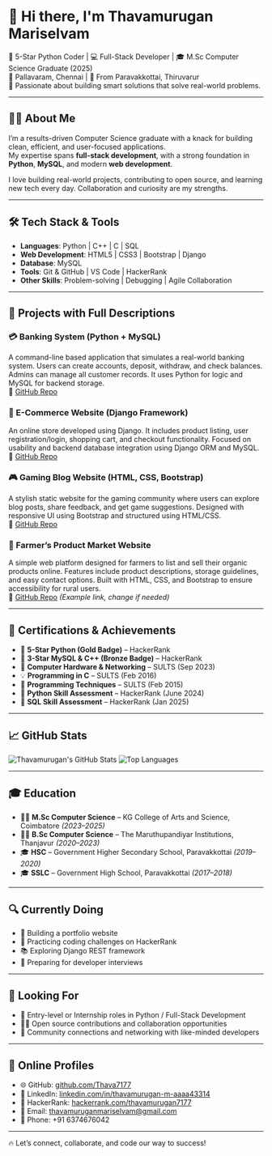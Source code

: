# 👋 Hi there, I'm Thavamurugan Mariselvam

🌟 5-Star Python Coder | 💻 Full-Stack Developer | 🎓 M.Sc Computer Science Graduate (2025)  
📍 Pallavaram, Chennai | 🏡 From Paravakkottai, Thiruvarur  
🚀 Passionate about building smart solutions that solve real-world problems.

---

## 👨‍💻 About Me

I’m a results-driven Computer Science graduate with a knack for building clean, efficient, and user-focused applications.  
My expertise spans **full-stack development**, with a strong foundation in **Python**, **MySQL**, and modern **web development**.

I love building real-world projects, contributing to open source, and learning new tech every day. Collaboration and curiosity are my strengths.

---

## 🛠️ Tech Stack & Tools

- **Languages**: Python | C++ | C | SQL  
- **Web Development**: HTML5 | CSS3 | Bootstrap | Django  
- **Database**: MySQL  
- **Tools**: Git & GitHub | VS Code | HackerRank  
- **Other Skills**: Problem-solving | Debugging | Agile Collaboration

---

## 🌟 Projects with Full Descriptions

### 💳 Banking System (Python + MySQL)
A command-line based application that simulates a real-world banking system. Users can create accounts, deposit, withdraw, and check balances. Admins can manage all customer records. It uses Python for logic and MySQL for backend storage.  
🔗 [GitHub Repo](https://github.com/Thava7177/BankingSystem-Python-MySQL)

### 🛒 E-Commerce Website (Django Framework)
An online store developed using Django. It includes product listing, user registration/login, shopping cart, and checkout functionality. Focused on usability and backend database integration using Django ORM and MySQL.  
🔗 [GitHub Repo](https://github.com/Thava7177/E-Commerce-Django)

### 🎮 Gaming Blog Website (HTML, CSS, Bootstrap)
A stylish static website for the gaming community where users can explore blog posts, share feedback, and get game suggestions. Designed with responsive UI using Bootstrap and structured using HTML/CSS.  
🔗 [GitHub Repo](https://github.com/Thava7177/Gamers-Community)

### 🌾 Farmer’s Product Market Website
A simple web platform designed for farmers to list and sell their organic products online. Features include product descriptions, storage guidelines, and easy contact options. Built with HTML, CSS, and Bootstrap to ensure accessibility for rural users.  
🔗 [GitHub Repo](https://github.com/Thava7177/Farmers-Product-Website) *(Example link, change if needed)*

---

## 📜 Certifications & Achievements

- 🥇 **5-Star Python (Gold Badge)** – HackerRank  
- 🥉 **3-Star MySQL & C++ (Bronze Badge)** – HackerRank  
- 🧠 **Computer Hardware & Networking** – SULTS (Sep 2023)  
- 💡 **Programming in C** – SULTS (Feb 2016)  
- 🧩 **Programming Techniques** – SULTS (Feb 2015)  
- 📘 **Python Skill Assessment** – HackerRank (June 2024)  
- 📗 **SQL Skill Assessment** – HackerRank (Jan 2025)  

---

## 📈 GitHub Stats

![Thavamurugan's GitHub Stats](https://github-readme-stats.vercel.app/api?username=Thava7177&show_icons=true&theme=radical)
![Top Languages](https://github-readme-stats.vercel.app/api/top-langs/?username=Thava7177&layout=compact&theme=radical)

---

## 🎓 Education

- 👨‍🎓 **M.Sc Computer Science** – KG College of Arts and Science, Coimbatore *(2023–2025)*  
- 👨‍🎓 **B.Sc Computer Science** – The Maruthupandiyar Institutions, Thanjavur *(2020–2023)*  
- 🎓 **HSC** – Government Higher Secondary School, Paravakkottai *(2019–2020)*  
- 🎓 **SSLC** – Government High School, Paravakkottai *(2017–2018)*

---

## 🔍 Currently Doing

- 🔧 Building a portfolio website  
- 🔁 Practicing coding challenges on HackerRank  
- 📚 Exploring Django REST framework  
- 📝 Preparing for developer interviews  

---

## 🤝 Looking For

- 💼 Entry-level or Internship roles in Python / Full-Stack Development  
- 🧑‍💻 Open source contributions and collaboration opportunities  
- 📣 Community connections and networking with like-minded developers

---

## 🔗 Online Profiles

- 🌐 GitHub: [github.com/Thava7177](https://github.com/Thava7177)  
- 🔗 LinkedIn: [linkedin.com/in/thavamurugan-m-aaaa43314](https://www.linkedin.com/in/thavamurugan-m-aaaa43314/)  
- 🧠 HackerRank: [hackerrank.com/thavamurugan7177](https://www.hackerrank.com/profile/thavamurugan7177)  
- 📧 Email: [thavamuruganmariselvam@gmail.com](mailto:thavamuruganmariselvam@gmail.com)  
- 📱 Phone: +91 6374676042  

---

🔥 Let’s connect, collaborate, and code our way to success!
